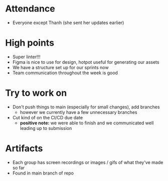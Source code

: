 # Attendance
- Everyone except Thanh (she sent her updates earlier)

# High points
- Super linter!!!
- Figma is nice to use for design, hotpot useful for generating our assets
- We have a structure set up for our sprints now
- Team communication throughout the week is good

# Try to work on
- Don't push things to main (especially for small changes), add branches
  - however we currently have a few unnecessary branches
- Cut kind of on the CI/CD due date
  - **positive note:** we were able to finish and we communicated well leading up to submission

# Artifacts
- Each group has screen recordings or images / gifs of what they've made so far
- Found in main branch of repo
